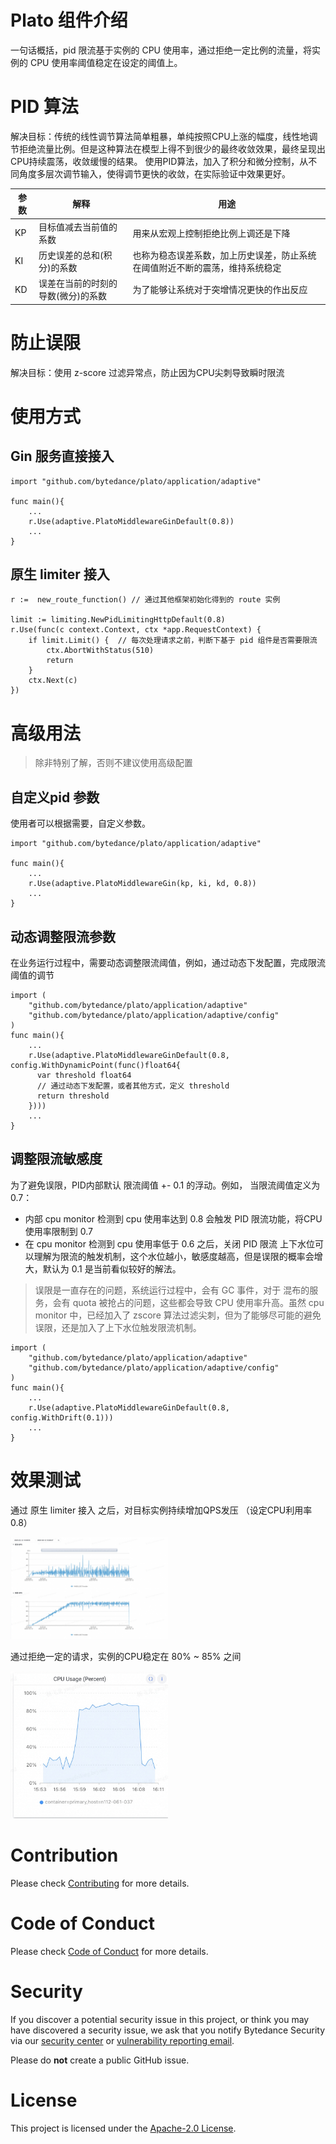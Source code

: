 # Plato 组件介绍
一句话概括，pid 限流基于实例的 CPU 使用率，通过拒绝一定比例的流量，将实例的 CPU 使用率阈值稳定在设定的阈值上。

# PID 算法
解决目标：传统的线性调节算法简单粗暴，单纯按照CPU上涨的幅度，线性地调节拒绝流量比例。但是这种算法在模型上得不到很少的最终收敛效果，最终呈现出CPU持续震荡，收敛缓慢的结果。
使用PID算法，加入了积分和微分控制，从不同角度多层次调节输入，使得调节更快的收敛，在实际验证中效果更好。


| 参数 | 解释 |  用途|
| --- | --- | --- |
| KP |目标值减去当前值的系数  | 用来从宏观上控制拒绝比例上调还是下降 |
|KI|历史误差的总和(积分)的系数|也称为稳态误差系数，加上历史误差，防止系统在阈值附近不断的震荡，维持系统稳定|
|KD|误差在当前的时刻的导数(微分)的系数|为了能够让系统对于突增情况更快的作出反应|


# 防止误限
解决目标：使用 z-score 过滤异常点，防止因为CPU尖刺导致瞬时限流

# 使用方式
## Gin 服务直接接入
```
import "github.com/bytedance/plato/application/adaptive"

func main(){
    ...
    r.Use(adaptive.PlatoMiddlewareGinDefault(0.8))
    ...
}
```
## 原生 limiter 接入
```
r :=  new_route_function() // 通过其他框架初始化得到的 route 实例

limit := limiting.NewPidLimitingHttpDefault(0.8)
r.Use(func(c context.Context, ctx *app.RequestContext) {
    if limit.Limit() {  // 每次处理请求之前，判断下基于 pid 组件是否需要限流
        ctx.AbortWithStatus(510)
        return
    }
    ctx.Next(c)
})
```

# 高级用法
>除非特别了解，否则不建议使用高级配置
## 自定义pid 参数
使用者可以根据需要，自定义参数。
```
import "github.com/bytedance/plato/application/adaptive"

func main(){
    ...
    r.Use(adaptive.PlatoMiddlewareGin(kp, ki, kd, 0.8))
    ...
}
```

## 动态调整限流参数
在业务运行过程中，需要动态调整限流阈值，例如，通过动态下发配置，完成限流阈值的调节
```
import (
    "github.com/bytedance/plato/application/adaptive"
    "github.com/bytedance/plato/application/adaptive/config"
)
func main(){
    ...
    r.Use(adaptive.PlatoMiddlewareGinDefault(0.8, config.WithDynamicPoint(func()float64{
      var threshold float64
      // 通过动态下发配置，或者其他方式，定义 threshold
      return threshold
    })))
    ...
}
```

## 调整限流敏感度
为了避免误限，PID内部默认 限流阈值 +- 0.1 的浮动。例如， 当限流阈值定义为 0.7：
- 内部 cpu monitor 检测到 cpu 使用率达到 0.8 会触发 PID 限流功能，将CPU 使用率限制到 0.7
- 在 cpu monitor 检测到 cpu 使用率低于 0.6 之后，关闭 PID 限流
上下水位可以理解为限流的触发机制，这个水位越小，敏感度越高，但是误限的概率会增大，默认为 0.1 是当前看似较好的解法。
> 误限是一直存在的问题，系统运行过程中，会有 GC 事件，对于 混布的服务，会有 quota 被抢占的问题，这些都会导致 CPU 使用率升高。虽然 cpu monitor 中，已经加入了 zscore 算法过滤尖刺，但为了能够尽可能的避免误限，还是加入了上下水位触发限流机制。

```
import (
    "github.com/bytedance/plato/application/adaptive"
    "github.com/bytedance/plato/application/adaptive/config"
)
func main(){
    ...
    r.Use(adaptive.PlatoMiddlewareGinDefault(0.8, config.WithDrift(0.1)))
    ...
}

```

# 效果测试
通过 原生 limiter 接入 之后，对目标实例持续增加QPS发压 （设定CPU利用率 0.8）

<img src="./images/plato_go_test_qps.jpg" alt="请求QPS 变化" width="50%">


通过拒绝一定的请求，实例的CPU稳定在 80% ~ 85% 之间

<img src="./images/plato_go_test_cpu_usage.jpg" alt="CPU 利用率" width="50%">



# Contribution

Please check [Contributing](CONTRIBUTING.md) for more details.

# Code of Conduct

Please check [Code of Conduct](CODE_OF_CONDUCT.md) for more details.

# Security

If you discover a potential security issue in this project, or think you may
have discovered a security issue, we ask that you notify Bytedance Security via our [security center](https://security.bytedance.com/src) or [vulnerability reporting email](sec@bytedance.com).

Please do **not** create a public GitHub issue.

# License

This project is licensed under the [Apache-2.0 License](LICENSE).
